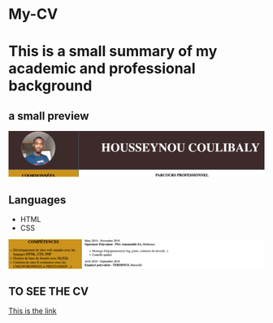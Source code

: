# My-CV

# This is a small summary of my academic and professional background

## a small preview

![header](capture/capt2.png)



## Languages 

- HTML
- CSS 

![tbe body](capture/capt.png)

## TO SEE THE CV

[This is the link](https://housseynou.github.io/My-CV/.)

